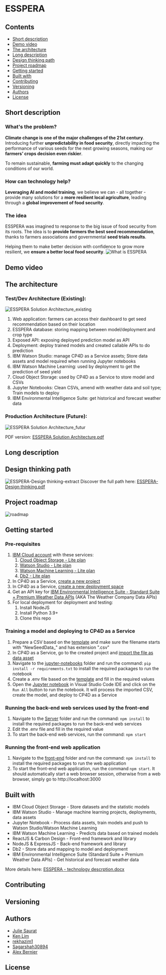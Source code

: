 # ESSPERA

## Contents
- [Short description](https://github.com/Julie-Saurat/esspera#short-description)
- [Demo video](https://github.com/Julie-Saurat/esspera#demo-video)
- [The architecture](https://github.com/Julie-Saurat/esspera#the-architecture)
- [Long description](https://github.com/Julie-Saurat/esspera#Long-description)
- [Design thinking path](https://github.com/Julie-Saurat/esspera#Design-thinking-path)
- [Project roadmap](https://github.com/Julie-Saurat/esspera#project-roadmap)
- [Getting started](https://github.com/Julie-Saurat/esspera#getting-started)
- [Built with](https://github.com/Julie-Saurat/esspera#built-with)
- [Contributing](https://github.com/Julie-Saurat/esspera#contributing)
- [Versioning](https://github.com/Julie-Saurat/esspera#versioning)
- [Authors](https://github.com/Julie-Saurat/esspera#authors)
- [License](https://github.com/Julie-Saurat/esspera#License)

## Short description

### What's the problem?
**Climate change is one of the major challenges of the 21st century**. Introducing further **unpredictability in food security**, directly impacting the performance of various seeds for the next growing seasons, making our **farmers’ crops decision even riskier**.

To remain sustainable, **farming must adapt quickly** to the changing conditions of our world.

### How can technology help?
**Leveraging AI and model training**, we believe we can - all together - provide many solutions for a **more resilient local agriculture**, leading through a **global improvement of food security**.

### The idea
ESSPERA was imagined to response to the big issue of food security from its roots. 
The idea is to **provide farmers the best seed recommendation**, thanks to farmers associations and governmental **seed trials results**. 

Helping them to make better decision with confidence to grow more resilient, we **ensure a better local food security**.
![What is ESSPERA](https://user-images.githubusercontent.com/65171375/198662592-f1c8608e-04fb-462c-986b-edebb51cfe13.png)


## Demo video

## The architecture
### Test/Dev Architecture (Existing):
![ESSPERA Solution Architecture_existing](https://user-images.githubusercontent.com/65171375/198745641-5ad19c36-a26d-401a-a352-2abd926fe616.png)
1. Web application: farmers can access their dashboard to get seed recommendation based on their location
2. ESSPERA database: storing mapping between model/deployment and crop type
3. Exposed API: exposing deployed prediction model as API
4. Deployment: deploy trained models and created callable APIs to do prediction
5. IBM Watson Studio: manage CP4D as a Service assets; Store data assets and model required when running Jupyter notebooks
6. IBM Watson Machine Learning: used by deployment to get the prediction of seed yield
7. Cloud Object Storage: used by CP4D as a Service to store model and CSVs
8. Jupyter Notebooks: Clean CSVs, amend with weather data and soil type; Train models to deploy
9. IBM Environmental Intelligence Suite: get historical and forecast weather data

### Production Architecture (Future):
![ESSPERA Solution Architecture_futur](https://user-images.githubusercontent.com/65171375/198745722-92e947f5-b0fd-4436-9e5d-b9dad6fdcd21.png)

PDF version:
[ESSPERA Solution Architecture.pdf](https://github.com/Julie-Saurat/esspera/files/9892291/ESSPERA.Solution.Architecture.pdf)

## Long description

## Design thinking path
![ESSPERA-Design thinking-extract](https://user-images.githubusercontent.com/65171375/198857424-071d6e36-fc22-4eef-b260-990eb92aefb8.jpg)
Discover the full path here:
[ESSPERA-Design thinking.pdf](https://github.com/Julie-Saurat/esspera/files/9894826/ESSPERA-Design.thinking.pdf)

## Project roadmap
![roadmap](https://user-images.githubusercontent.com/65171375/199017074-220cbea0-e96b-4264-9dc3-069c14f767db.jpg)

## Getting started
### Pre-requisites
1. [IBM Cloud account](https://cloud.ibm.com) with these services:
    1. [Cloud Object Storage - Lite plan](https://cloud.ibm.com/objectstorage/create)
    2. [Watson Studio - Lite plan](https://cloud.ibm.com/catalog/services/watson-studio)
    3. [Watson Machine Learning - Lite plan](https://cloud.ibm.com/catalog/services/watson-machine-learning)
    4. [Db2 - Lite plan](https://cloud.ibm.com/catalog/services/db2)
2. In CP4D as a Service, [create a new project](https://dataplatform.cloud.ibm.com/docs/content/wsj/getting-started/projects.html)
3. In CP4D as a Service, [create a new deployment space](https://dataplatform.cloud.ibm.com/docs/content/wsj/analyze-data/ml-space-create.html)
4. Get an API key for [IBM Environmental Intelligence Suite - Standard Suite + Premium Weather Data APIs](https://www.ibm.com/products/environmental-intelligence-suite) (AKA The Weather Company Data APIs)
5. For local deployment for deployment and testing:
    1. Install NodeJS
    2. Install Python 3.9+
    3. Clone this repo
### Training a model and deploying to CP4D as a Service
1. Prepare a CSV based on the [template](jupyter-notebooks/Template%20NewSeedData_Crop_Seed.csv) and make sure the filename starts with "NewSeedData_" and has extension ".csv"
2. In CP4D as a Service, go to the created project and [import the file as data asset](https://dataplatform.cloud.ibm.com/docs/content/wsj/manage-data/add-data-project.html#files)
3. Navigate to the [jupyter-notebooks](jupyter-notebooks) folder and run the command: `pip install -r requirements.txt` to install the required packages to run the notebook
4. Create a .env file based on the [template](jupyter-notebooks/Template%20.env) and fill in the required values
5. Open the [Jupyter notebook](jupyter-notebooks/Seed%20Variant%20Data%20Processing.ipynb) in Visual Studio Code IDE and click on the `Run All` button to run the notebook. It will process the imported CSV, create the model, and deploy to CP4D as a Service
### Running the back-end web services used by the front-end
1. Navigate to the [Server](Server) folder and run the command: `npm install` to install the required packages to run the back-end web services
2. Edit the .env file and fill in the required value
3. To start the back-end web services, run the command: `npm start`
### Running the front-end web application
1. Navigate to the [front-end](front-end) folder and run the command: `npm install` to install the required packages to run the web application
2. To start the front-end web application, run the command `npm start`. It should automatically start a web browser session, otherwise from a web browser, simply go to http://localhost:3000

## Built with
- IBM Cloud Object Storage - Store datasets and the statistic models
- IBM Watson Studio - Manage machine learning projects, deployments, data assets
- Jupyter Notebook - Process data assets, train models and push to Watson Studio/Watson Machine Learning
- IBM Watson Machine Learning - Predicts data based on trained models
- ReactJS & Carbon Design - Front-end framework and library
- NodeJS & ExpressJS - Back-end framework and library
- Db2 - Store data and mapping to model and deployment
- IBM Environmental Intelligence Suite (Standard Suite + Premium Weather Data APIs) - Get historical and forecast weather data

More details here:
[ESSPERA - technology descrption.docx](https://github.com/Julie-Saurat/esspera/files/9892319/ESSPERA.-.technology.descrption.docx)

## Contributing


## Versioning


## Authors
- [Julie Saurat](https://github.com/Julie-Saurat)
- [Ken Lim](https://github.com/kenlim1228)
- [rekhazim1](https://github.com/rekhazim1)
- [Sagarshah30894](https://github.com/Sagarshah30894)
- [Alex Bernier](https://github.com/alexbernier17)

## License
